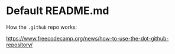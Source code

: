 # Default README.md

How the `.github` repo works:

https://www.freecodecamp.org/news/how-to-use-the-dot-github-repository/
